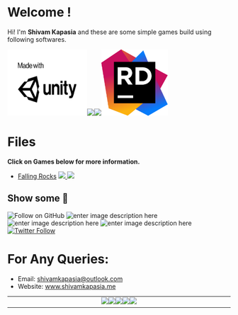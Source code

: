# Welcome !

Hi! I'm **Shivam Kapasia** and these are some simple games build using following softwares.



<a target="_blank" href="https://www.unity.com/"><img src="https://github.com/shivamkapasia0/Unity-Games/blob/master/etc/unity-mwu-black.png?raw=true" width="180" height="150"/></a><a target="_blank" href="https://www.blender.org"><img src="https://img.icons8.com/color/150/000000/blender-3d.png" width="150"/></a><a target="_blank" href="https://www.audacity.com"><img src="https://img.icons8.com/color/158/000000/audacity.png" width="159"/></a><a target="_blank" href="https://www.jetbrains.com/rider/"><img src="https://github.com/shivamkapasia0/Unity-Games/blob/master/etc/icon-rider.png?raw=true" width="150" height="150"/></a>



# Files

**Click on Games below for more information.**

 - [Falling Rocks](https://github.com/shivamkapasia0/Unity-Games/tree/master/Unity%20Games/Falling%20Rocks)
 <a href="https://github.com/shivamkapasia0/Unity-Games/tree/master/Builds/Falling%20Rocks%20Builds">![](https://img.shields.io/badge/Builds-.exe-brightgreen)
</a><a href="https://github.com/shivamkapasia0/Unity-Games/tree/master/Unity%20Games/Falling%20Rocks">![](https://img.shields.io/badge/Source-code-green)
</a>

## Show some  :blue_heart:

![Follow on GitHub](https://img.shields.io/github/followers/shivamkapasia0.svg?style=social) ![enter image description here](https://img.shields.io/github/forks/shivamkapasia0/Unity-Games?label=Fork&style=social)
![enter image description here](https://img.shields.io/github/stars/shivamkapasia0/Unity-Games?style=social)    	 ![enter image description here](https://img.shields.io/github/watchers/shivamkapasia0/Unity-Games?style=social)[![Twitter Follow](https://img.shields.io/twitter/follow/shivaay0o7.svg?label=Follow&style=social)](https://twitter.com/shivaay0o7)

# For Any Queries:
- Email: shivamkapasia@outlook.com
- Website: www.shivamkapasia.me

<table align="center"><tr><td align="center" width="9999">
<a target="_blank" href="https://www.linkedin.com/in/shivam-kapasia-8a485218a/">
<img src="https://img.icons8.com/color/48/000000/linkedin.png" width="40"/></a><a target="_blank" href="https://instagram.com/shivaay0o7"><img src="https://img.icons8.com/fluent/48/000000/instagram-new.png" width="40"/></a><a target="_blank" href="https://twitter.com/shivaay0o7"><img src="https://img.icons8.com/color/48/000000/twitter-squared.png" width="40"/></a><a target="_blank" href="http://shivamkapasia.me"><img src="https://img.icons8.com/color/48/000000/working-with-a-laptop.png" width="40"/></a><a target="_blank" href="mailto:shivamkapasia@outlook.com"><img src="https://img.icons8.com/fluent/48/000000/important-mail.png" width="40"/>
</a>
</td></tr></table>
